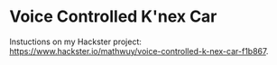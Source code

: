 # Voice Controlled K'nex Car

Instuctions on my Hackster project: https://www.hackster.io/mathwuy/voice-controlled-k-nex-car-f1b867.
